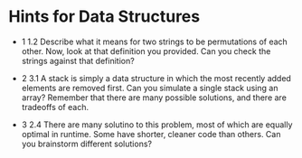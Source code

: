 # Hints for Data Structures

* 1 1.2 Describe what it means for two strings to be permutations of each other. Now, look at that definition you provided.  Can you check the strings against that definition?

* 2 3.1 A stack is simply a data structure in which the most recently added elements are removed first.  Can you simulate a single stack using an array?  Remember that there are many possible solutions, and there are tradeoffs of each.

* 3 2.4 There are many solutino to this problem, most of which are equally optimal in runtime.  Some have shorter, cleaner code than others.  Can you brainstorm different solutions?

